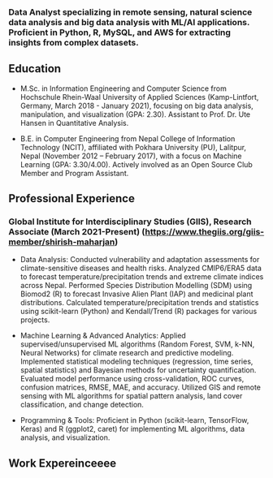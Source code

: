 ### Data Analyst specializing in remote sensing, natural science data analysis and big data analysis with ML/AI applications. Proficient in Python, R, MySQL, and AWS for extracting insights from complex datasets.

## Education 

- M.Sc. in Information Engineering and Computer Science from Hochschule Rhein-Waal University of Applied Sciences (Kamp-Lintfort, Germany, March 2018 - January 2021), focusing on big data analysis, manipulation, and visualization (GPA: 2.30). Assistant to Prof. Dr. Ute Hansen in Quantitative Analysis.
  
- B.E. in Computer Engineering from Nepal College of Information Technology (NCIT), affiliated with Pokhara University (PU), Lalitpur, Nepal (November 2012 – February 2017), with a focus on Machine Learning (GPA: 3.30/4.00). Actively involved as an Open Source Club Member and Program Assistant.

## Professional Experience

### Global Institute for Interdisciplinary Studies (GIIS), Research Associate (March 2021-Present) (https://www.thegiis.org/giis-member/shirish-maharjan)

- Data Analysis: Conducted vulnerability and adaptation assessments for climate-sensitive diseases and health risks. Analyzed CMIP6/ERA5 data to forecast temperature/precipitation trends and extreme climate indices across Nepal. Performed Species Distribution Modelling (SDM) using Biomod2 (R) to forecast Invasive Alien Plant (IAP) and medicinal plant distributions. Calculated temperature/precipitation trends and statistics using scikit-learn (Python) and Kendall/Trend (R) packages for various projects.

- Machine Learning & Advanced Analytics: Applied supervised/unsupervised ML algorithms (Random Forest, SVM, k-NN, Neural Networks) for climate research and predictive modeling. Implemented statistical modeling techniques (regression, time series, spatial statistics) and Bayesian methods for uncertainty quantification. Evaluated model performance using cross-validation, ROC curves, confusion matrices, RMSE, MAE, and accuracy. Utilized GIS and remote sensing with ML algorithms for spatial pattern analysis, land cover classification, and change detection.

- Programming & Tools: Proficient in Python (scikit-learn, TensorFlow, Keras) and R (ggplot2, caret) for implementing ML algorithms, data analysis, and visualization.

## Work Expereinceeee
